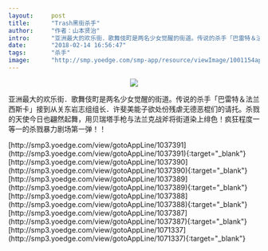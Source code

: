 ```yaml
---
layout:     post
title:      "Trash黑街杀手"
author:     "作者：山本贤治"
intro:      "亚洲最大的欢乐街．歌舞伎町是两名少女觉醒的街道。传说的杀手「巴雷特＆法兰西斯卡」接到从关东岩志组组长．许斐美能子欲处份残虐无德恶棍们的请托。杀戮的天使今日也翩然起舞，用贝瑞塔手枪与法兰克战斧将街道染上绯色！疯狂程度一等一的杀戮暴力剧场第一弹！！"
date:       "2018-02-14 16:56:47"
tags:       "杀手"
image:      "http://smp.yoedge.com/smp-app/resource/viewImage/1001154appline.png"
---
```

<div style="text-align: center">
<p><img src="http://smp.yoedge.com/smp-app/resource/viewImage/1001154appline.png"/></p>
</div>
<p class="post-meta">
<span>亚洲最大的欢乐街．歌舞伎町是两名少女觉醒的街道。传说的杀手「巴雷特＆法兰西斯卡」接到从关东岩志组组长．许斐美能子欲处份残虐无德恶棍们的请托。杀戮的天使今日也翩然起舞，用贝瑞塔手枪与法兰克战斧将街道染上绯色！疯狂程度一等一的杀戮暴力剧场第一弹！！</span>
</p>
[http://smp3.yoedge.com/view/gotoAppLine/1037391](http://smp3.yoedge.com/view/gotoAppLine/1037391){:target="_blank"}
[http://smp3.yoedge.com/view/gotoAppLine/1037390](http://smp3.yoedge.com/view/gotoAppLine/1037390){:target="_blank"}
[http://smp3.yoedge.com/view/gotoAppLine/1037389](http://smp3.yoedge.com/view/gotoAppLine/1037389){:target="_blank"}
[http://smp3.yoedge.com/view/gotoAppLine/1037388](http://smp3.yoedge.com/view/gotoAppLine/1037388){:target="_blank"}
[http://smp3.yoedge.com/view/gotoAppLine/1037387](http://smp3.yoedge.com/view/gotoAppLine/1037387){:target="_blank"}
[http://smp3.yoedge.com/view/gotoAppLine/1071337](http://smp3.yoedge.com/view/gotoAppLine/1071337){:target="_blank"}


